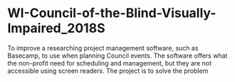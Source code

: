 # WI-Council-of-the-Blind-Visually-Impaired_2018S
To improve a researching project management software, such as Basecamp, to use when planning Council events. The software offers what the non-profit need for scheduling and management, but they are not accessible using screen readers. The project is to solve the problem
